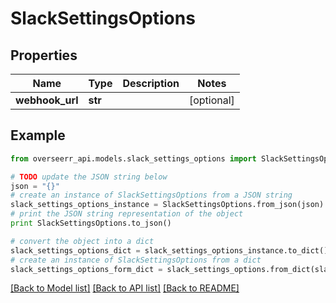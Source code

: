 # SlackSettingsOptions


## Properties
Name | Type | Description | Notes
------------ | ------------- | ------------- | -------------
**webhook_url** | **str** |  | [optional] 

## Example

```python
from overseerr_api.models.slack_settings_options import SlackSettingsOptions

# TODO update the JSON string below
json = "{}"
# create an instance of SlackSettingsOptions from a JSON string
slack_settings_options_instance = SlackSettingsOptions.from_json(json)
# print the JSON string representation of the object
print SlackSettingsOptions.to_json()

# convert the object into a dict
slack_settings_options_dict = slack_settings_options_instance.to_dict()
# create an instance of SlackSettingsOptions from a dict
slack_settings_options_form_dict = slack_settings_options.from_dict(slack_settings_options_dict)
```
[[Back to Model list]](../README.md#documentation-for-models) [[Back to API list]](../README.md#documentation-for-api-endpoints) [[Back to README]](../README.md)


